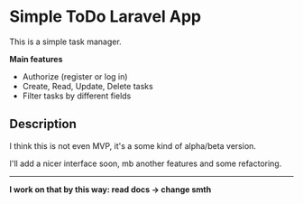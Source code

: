 # Simple ToDo Laravel App

This is a simple task manager.

**Main features**
- Authorize (register or log in)
- Create, Read, Update, Delete tasks
- Filter tasks by different fields

## Description

I think this is not even MVP, it's a some kind of alpha/beta version.

I'll add a nicer interface soon, mb another features and some refactoring.

-----

**I work on that by this way: read docs -> change smth**
